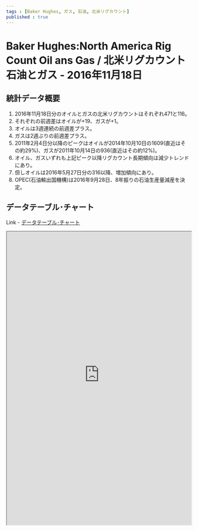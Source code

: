 ```yaml
--- 
tags : [Baker Hughes, ガス, 石油, 北米リグカウント] 
published : true
---
```

# Baker Hughes:North America Rig Count Oil ans Gas / 北米リグカウント 石油とガス - 2016年11月18日
## 統計データ概要
1. 2016年11月18日分のオイルとガスの北米リグカウントはそれぞれ471と116。
1. それぞれの前週差はオイルが+19、ガスが+1。
1. オイルは3週連続の前週差プラス。
1. ガスは2週ぶりの前週差プラス。
1. 2011年2月4日分以降のピークはオイルが2014年10月10日の1609(直近はその約29%)、ガスが2011年10月14日の936(直近はその約12%)。
1. オイル、ガスいずれも上記ピーク以降リグカウント長期傾向は減少トレンドにあり。
1. 但しオイルは2016年5月27日分の316以降、増加傾向にあり。
1. OPEC(石油輸出国機構)は2016年9月28日、8年振りの石油生産量減産を決定。


	
## データテーブル･チャート
Link - [データテーブル･チャート](http://knowledgevault.saecanet.com/charts/am-consulting.co.jp-NorthAmericaRigCount.html)
<iframe src="http://knowledgevault.saecanet.com/charts/am-consulting.co.jp-NorthAmericaRigCount.html" width="100%" height="800px"></iframe>